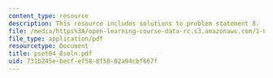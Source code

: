 ```yaml
---
content_type: resource
description: This resource includes solutions to problem statement 8.
file: /media/https%3A/open-learning-course-data-rc.s3.amazonaws.com/1-050-solid-mechanics-fall-2004/731b245ebecfef588f5002a94cbf667f_pset04_8soln.pdf
file_type: application/pdf
resourcetype: Document
title: pset04_8soln.pdf
uid: 731b245e-becf-ef58-8f50-02a94cbf667f
---
```

